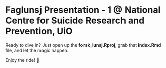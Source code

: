 # Faglunsj Presentation - 1 @ National Centre for Suicide Research and Prevention, UiO

Ready to dive in? Just open up the **forsk_lunsj.Rproj**, grab that **index.Rmd** file, and let the magic happen. 

Enjoy the ride! 🍒

